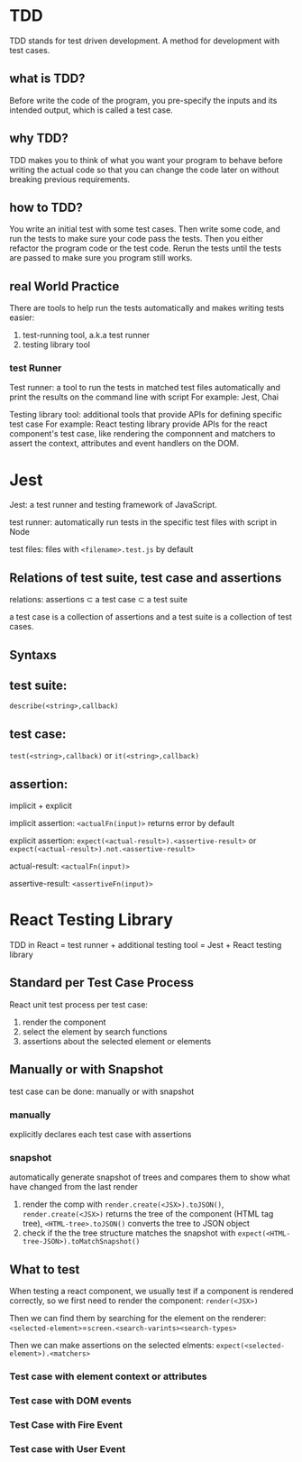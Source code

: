 # TDD

TDD stands for test driven development. A method for development with test cases.

## what is TDD?

Before write the code of the program, you pre-specify the inputs and its intended output, which is called a test case.

## why TDD?

TDD makes you to think of what you want your program to behave before writing the actual code so that you can change the code later on without breaking previous requirements.

## how to TDD?

You write an initial test with some test cases. Then write some code, and run the tests to make sure your code pass the tests. Then you either refactor the program code or the test code. Rerun the tests until the tests are passed to make sure you program still works.

## real World Practice

There are tools to help run the tests automatically and makes writing tests easier:
1. test-running tool, a.k.a test runner
2. testing library tool

### test Runner

Test runner: a tool to run the tests in matched test files automatically and print the results on the command line with script
For example: Jest, Chai

Testing library tool: additional tools that provide APIs for defining specific test case
For example: React testing library provide APIs for the react component's test case, like rendering the componnent and matchers to assert the context, attributes and event handlers on the DOM.

# Jest

Jest: a test runner and testing framework of JavaScript.

test runner: automatically run tests in the specific test files with script in Node

test files: files with `<filename>.test.js` by default

## Relations of test suite, test case and assertions

relations: assertions  ⊂ a test case  ⊂ a test suite

a test case is a collection of assertions and a test suite is a collection of test cases.

## Syntaxs

## test suite:
  
`describe(<string>,callback)`

## test case: 

`test(<string>,callback)` or `it(<string>,callback)` 

## assertion: 

implicit + explicit

implicit assertion: `<actualFn(input)>` returns error by default

explicit assertion: `expect(<actual-result>).<assertive-result>` or `expect(<actual-result>).not.<assertive-result>`

actual-result: `<actualFn(input)>`

assertive-result: `<assertiveFn(input)>`

# React Testing Library

TDD in React  = test runner + additional testing tool = Jest + React testing library

## Standard per Test Case Process

React unit test process per test case: 
1. render the component
2. select the element by search functions
3. assertions about the selected element or elements

## Manually or with Snapshot

test case can be done: manually or with snapshot

### manually 

explicitly declares each test case with assertions

### snapshot 

automatically generate snapshot of trees and compares them to show what have changed from the last render
1. render the comp with `render.create(<JSX>).toJSON()`, `render.create(<JSX>)` returns the tree of the component (HTML tag tree), `<HTML-tree>.toJSON()` converts the tree to JSON object
2. check if the the tree structure matches the snapshot with `expect(<HTML-tree-JSON>).toMatchSnapshot()`

## What to test

When testing a react component, we usually test if a component is rendered correctly, so we first need to render the component:
`render(<JSX>)`

Then we can  find them by searching for the element on the renderer:
`<selected-element>`=`screen.<search-varints><search-types>`

Then we can make assertions on the selected elments:
`expect(<selected-element>).<matchers>`

### Test case with element context or attributes

### Test case with DOM events

### Test Case with Fire Event

### Test case with User Event











